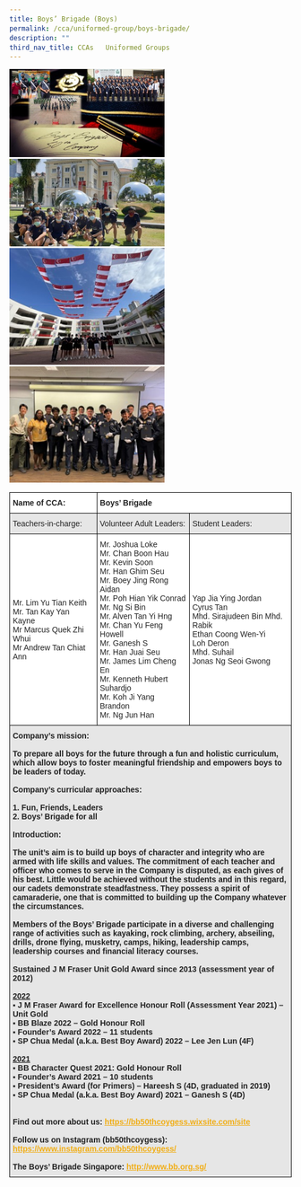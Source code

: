 ```yaml
---
title: Boys’ Brigade (Boys)
permalink: /cca/uniformed-group/boys-brigade/
description: ""
third_nav_title: CCAs   Uniformed Groups
---
```

<style>  
img {  
  display: block;  
  margin-left: auto;  
  margin-right: auto;  
}  
</style>  
<body><img src="/images/BB%201.jpeg" alt="Boys’ Brigade (Boys)" style="width:55%;">  
  
</body>
<br>

<style>  
img {  
  display: block;  
  margin-left: auto;  
  margin-right: auto;  
}  
</style>  
<body><img src="/images/BB%202.jpeg" alt="Boys’ Brigade (Boys)" style="width:55%;">  
  
</body>
<br>

<style>  
img {  
  display: block;  
  margin-left: auto;  
  margin-right: auto;  
}  
</style>  
<body><img src="/images/BB%203.jpeg" alt="Boys’ Brigade (Boys)" style="width:55%;">  
  
</body>
<br>

<style>  
img {  
  display: block;  
  margin-left: auto;  
  margin-right: auto;  
}  
</style>  
<body><img src="/images/BB%204.jpeg" alt="Boys’ Brigade (Boys)" style="width:55%;">  
  
</body>
<br>

<style type="text/css">
.tg  {border-collapse:collapse;border-spacing:0;}
.tg td{border-color:black;border-style:solid;border-width:1px;font-family:Arial, sans-serif;font-size:14px;
  overflow:hidden;padding:10px 5px;word-break:normal;}
.tg th{border-color:black;border-style:solid;border-width:1px;font-family:Arial, sans-serif;font-size:14px;
  font-weight:normal;overflow:hidden;padding:10px 5px;word-break:normal;}
.tg .tg-l2bf{background-color:#FFF;color:#222;font-weight:bold;text-align:left;vertical-align:top}
.tg .tg-h5mn{background-color:#E6E6E6;color:#222;text-align:left;vertical-align:middle}
.tg .tg-1ppo{background-color:#FFF;color:#222;text-align:left;vertical-align:middle}
.tg .tg-rs0e{background-color:#E6E6E6;color:#222;font-weight:bold;text-align:left;vertical-align:top}
</style>
<table class="tg">
<thead>
  <tr>
    <th class="tg-l2bf"><span style="font-weight:bold">Name of CCA:</span><br><span style="font-weight:bold"> </span></th>
    <th class="tg-l2bf" colspan="2"><span style="font-weight:bold">Boys’ Brigade</span></th>
  </tr>
</thead>
<tbody>
  <tr>
    <td class="tg-h5mn">Teachers-in-charge:</td>
    <td class="tg-h5mn">Volunteer Adult Leaders:</td>
    <td class="tg-h5mn">Student Leaders:</td>
  </tr>
  <tr>
    <td class="tg-1ppo">Mr. Lim Yu Tian Keith<br>Mr. Tan Kay Yan Kayne<br>Mr Marcus Quek Zhi Whui<br>Mr Andrew Tan Chiat Ann</td>
    <td class="tg-1ppo">Mr. Joshua Loke<br>Mr. Chan Boon Hau<br>Mr. Kevin Soon<br>Mr. Han Ghim Seu<br>Mr. Boey Jing Rong Aidan<br>Mr. Poh Hian Yik Conrad<br>Mr. Ng Si Bin<br>Mr. Alven Tan Yi Hng<br>Mr. Chan Yu Feng Howell<br>Mr. Ganesh S<br>Mr. Han Juai Seu<br>Mr. James Lim Cheng En<br>Mr. Kenneth Hubert Suhardjo<br>Mr. Koh Ji Yang Brandon<br>Mr. Ng Jun Han</td>
    <td class="tg-1ppo">Yap Jia Ying Jordan<br>Cyrus Tan<br>Mhd. Sirajudeen Bin Mhd. Rabik<br>Ethan Coong Wen-Yi<br>Loh Deron<br>Mhd. Suhail<br>Jonas Ng Seoi Gwong</td>
  </tr>
  <tr>
    <td class="tg-rs0e" colspan="3"><span style="font-weight:bold">Company’s mission:</span><br><br>To prepare all boys for the future through a fun and holistic curriculum, which allow boys to foster meaningful friendship and empowers boys to be leaders of today.<br><br><span style="font-weight:bold">Company’s curricular approaches:</span><br><br>1. Fun, Friends, Leaders<br>2. Boys’ Brigade for all<br><span style="font-weight:bold"> </span><br><span style="font-weight:bold">Introduction:</span><br><br>The unit’s aim is to build up boys of character and integrity who are armed with life skills and values. The commitment of each teacher and officer who comes to serve in the Company is disputed, as each gives of his best. Little would be achieved without the students and in this regard, our cadets demonstrate steadfastness. They possess a spirit of camaraderie, one that is committed to building up the Company whatever the circumstances.<br><br>Members of the Boys’ Brigade participate in a diverse and challenging range of activities such as kayaking, rock climbing, archery, abseiling, drills, drone flying, musketry, camps, hiking, leadership camps, leadership courses and financial literacy courses.<br><br><span style="font-weight:bold">Sustained J M Fraser Unit Gold Award since 2013 (assessment year of 2012)</span><br> <br><span style="text-decoration:underline">2022</span><br>▪          J M Fraser Award for Excellence Honour Roll (Assessment Year 2021) – Unit Gold<br>▪          BB Blaze 2022 – Gold Honour Roll<br>▪          Founder’s Award 2022 – 11 students<br>▪          SP Chua Medal (a.k.a. Best Boy Award) 2022 – Lee Jen Lun (4F)<br> <br><span style="text-decoration:underline">2021</span><br>▪          BB Character Quest 2021: Gold Honour Roll<br>▪          Founder’s Award 2021 – 10 students<br>▪          President’s Award (for Primers) – Hareesh S (4D, graduated in 2019)<br>▪          SP Chua Medal (a.k.a. Best Boy Award) 2021 – Ganesh S (4D)<br><br><br>Find out more about us: <a href="https://bb50thcoygess.wixsite.com/site" target="_blank" rel="noopener noreferrer"><span style="text-decoration:underline;color:#F1AE16;background-color:transparent">https://bb50thcoygess.wixsite.com/site</span></a><br><br>Follow us on Instagram (bb50thcoygess): <a href="https://www.instagram.com/bb50thcoygess/" target="_blank" rel="noopener noreferrer"><span style="text-decoration:underline;color:#F1AE16;background-color:transparent">https://www.instagram.com/bb50thcoygess/</span></a><br><br>The Boys’ Brigade Singapore: <a href="http://www.bb.org.sg/" target="_blank" rel="noopener noreferrer"><span style="text-decoration:underline;color:#F1AE16;background-color:transparent">http://www.bb.org.sg/</span></a></td>
  </tr>
</tbody>
</table>